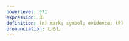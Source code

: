 ```yaml
---
powerlevel: 571
expression: 印
definition: (n) mark; symbol; evidence; (P)
pronunciation: しるし
---
```

